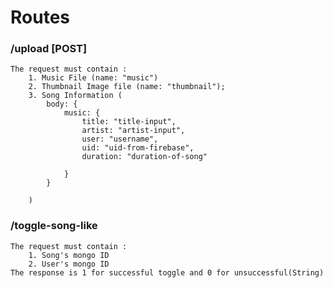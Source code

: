 # Routes

### /upload [POST]

    The request must contain :
        1. Music File (name: "music")
        2. Thumbnail Image file (name: "thumbnail");
        3. Song Information (
            body: {
                music: {
                    title: "title-input",
                    artist: "artist-input",
                    user: "username",
                    uid: "uid-from-firebase",
                    duration: "duration-of-song"

                }
            }

        )

### /toggle-song-like
    The request must contain :
        1. Song's mongo ID
        2. User's mongo ID
    The response is 1 for successful toggle and 0 for unsuccessful(String)
